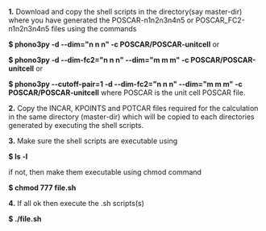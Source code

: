 __1.__ Download and copy the shell scripts in the directory(say master-dir) where you have generated the POSCAR-n1n2n3n4n5 or POSCAR_FC2-n1n2n3n4n5 files
using the commands 

**$ phono3py -d --dim="n n n" -c POSCAR/POSCAR-unitcell**
or 

**$ phono3py -d --dim-fc2="n n n" --dim="m m m" -c POSCAR/POSCAR-unitcell**
or

**$ phono3py --cutoff-pair=1 -d --dim-fc2="n n n" --dim="m m m" -c POSCAR/POSCAR-unitcell**
where POSCAR is the unit cell POSCAR file.

__2.__ Copy the INCAR, KPOINTS and POTCAR files required for the calculation in the same directory (master-dir) which 
will be copied to each directories generated by executing the shell scripts.

__3.__ Make sure the shell scripts are executable using 

**$ ls -l**

if not, then make them executable using chmod command

**$ chmod 777  file.sh**

__4.__ If all ok then execute the .sh scripts(s) 

**$ ./file.sh**

